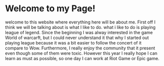 <!DOCTYPE html>
<html>
    <head>
        <meta charset="utf-8">
        <title>My Portfolio</title>
    </head>
    <body>
        <h1>Welcome to my Page!
        </h1>
        <p> welcome to this website where everything here will be about me. First off I think we will be talking about is what I like to do. what i like to do is playing league of legend. Since the beginning I was alway interested in the game World of warcarft, but I could never understand it that why I started out playing league because it was a bit easier to follow the concert of it compare to Wow. Furthermore, I really enjoy the community that it present even though some of them were toxic. However this year I really hope I can learn as must as possible, so one day I can work at Riot Game or Epic game. 
        </p>
    </body>
</html>
